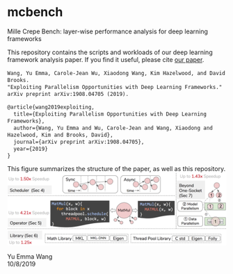 # mcbench
Mille Crepe Bench: layer-wise performance analysis for deep learning frameworks


This repository contains the scripts and workloads of our deep learning framework analysis paper. If
you find it useful, please cite [our paper](https://arxiv.org/abs/1908.04705).

```
Wang, Yu Emma, Carole-Jean Wu, Xiaodong Wang, Kim Hazelwood, and David Brooks. 
"Exploiting Parallelism Opportunities with Deep Learning Frameworks." 
arXiv preprint arXiv:1908.04705 (2019).
```

```
@article{wang2019exploiting,
  title={Exploiting Parallelism Opportunities with Deep Learning Frameworks},
  author={Wang, Yu Emma and Wu, Carole-Jean and Wang, Xiaodong and Hazelwood, Kim and Brooks, David},
  journal={arXiv preprint arXiv:1908.04705},
  year={2019}
}
```

This figure summarizes the structure of the paper, as well as this repository.
![mcbench](https://github.com/Emma926/mcbench/blob/master/overview.png)



Yu Emma Wang  
10/8/2019
